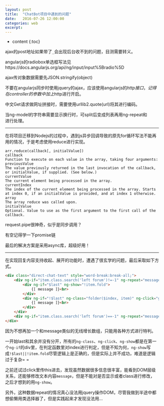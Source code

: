 ```yaml
---
layout: post
title:  "ChatBot项目中遇到的问题"
date:   2016-07-26 12:00:00
categories: web
excerpt:
---
```


* content
{:toc}

ajax的post地址如果带了`_`会出现后台收不到的问题，目测需要转义。

angularjs的radiobox单选框写法见https://docs.angularjs.org/api/ng/input/input%5Bradio%5D

ajax传对象数据需要先JSON.stringify(object)

不要在angularjs同步时使用jquery的ajax，应该使用angularjs的$http接口，记得在controller的参数中加上$http进行开启。

中文Get请求做网址拼接时，需要使用urllib2.quote(url)将其进行编码。

当ng-model的字符串需要显示换行时，可split后变成列表再用ng-repeat和<br>进行处理。

---

在将项目迁移到Nodejs的过程中，遇到js异步回调导致的原先for循环写法不能再用的情况，于是考虑使用reduce进行实现。

```
arr.reduce(callback[, initialValue])
callback
Function to execute on each value in the array, taking four arguments:
previousValue
The value previously returned in the last invocation of the callback, or initialValue, if supplied. (See below.)
currentValue
The current element being processed in the array.
currentIndex
The index of the current element being processed in the array. Starts at index 0, if an initialValue is provided, and at index 1 otherwise.
array
The array reduce was called upon.
initialValue
Optional. Value to use as the first argument to the first call of the callback.
```

request.pipe很神奇，似乎是同步调用？

有空记得学一下promise链

最后的解决方案是采用async库，超级好用！

---

在实现回复内容支持收起、展开的功能时，遭遇了很玄学的问题，最后采取如下方式。

```html
<div class="direct-chat-text" style="word-break:break-all;">
    <div ng-if="item.class.search('left forum')!=-1" ng-repeat="message in item.message track by $index" >
        <div ng-if="$last" ng-show="!item.fold">
            {[ message ]}<br>
        </div>
        <div ng-if="!$last" ng-class="folder($index, item)" ng-click="get_folder(this, item)">
            {[ message ]}<br>
        </div>
    </div>
    <div ng-if="item.class.search('left forum')==-1" ng-repeat="message in item.message track by $index">{[ message ]}<br></div>
</div>
```

因为不想再加一个和message类似的无线增长数组，只能用各种方式进行特判。

一开始last和其余并没有分开，所有的`ng-class`、`ng-click`、`ng-show`都是在第一个`ng-if`的div里，在判定函数里对index进行判定，但是不知为何，`ng-show`写成`!$last||!item.fold`尽管逻辑上是正确的，但是实际上并不成功，难道是逻辑过于复杂= =

之前还试过click里传this进去，发现虽然数据很多信息很丰富，能看到DOM层级关系，还能够修改文本内容`message`，但是不能对是否显示或者class进行修改，之后才想到的用`ng-show`。

另外，这种数据repeat的情况真心没法用jquery操作DOM，尽管我做到半途中都想偷懒用类选择器了，但是实践起来才发现没法用...
